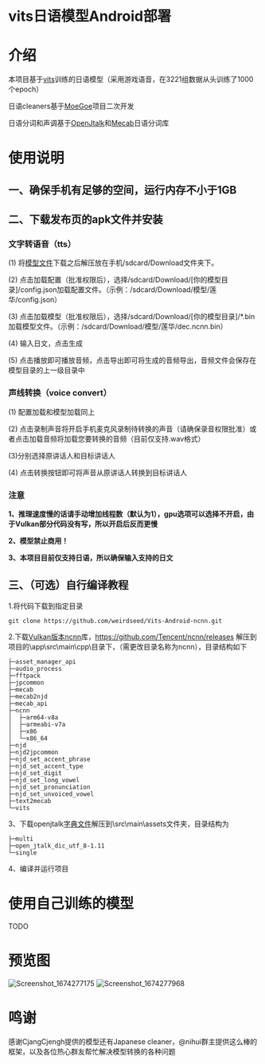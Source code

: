 # vits日语模型Android部署

# 介绍

本项目基于[vits](https://github.com/jaywalnut310/vits)训练的日语模型（采用游戏语音，在3221组数据从头训练了1000个epoch）

日语cleaners基于[MoeGoe](https://github.com/CjangCjengh/MoeGoe)项目二次开发

日语分词和声调基于[OpenJtalk](https://github.com/r9y9/open_jtalk)和[Mecab](https://github.com/taku910/mecab)日语分词库

# 使用说明
## 一、确保手机有足够的空间，运行内存不小于1GB

## 二、下载发布页的apk文件并安装

### 文字转语音（tts）
(1) 将[模型文件](https://github.com/weirdseed/Vits-Android-ncnn/releases/download/v1.2/models.zip)下载之后解压放在手机/sdcard/Download文件夹下。

(2) 点击加载配置（批准权限后），选择/sdcard/Download/[你的模型目录]/config.json加载配置文件。（示例：/sdcard/Download/模型/莲华/config.json）

(3) 点击加载模型（批准权限后），选择/sdcard/Download/[你的模型目录]/*.bin加载模型文件。（示例：/sdcard/Download/模型/莲华/dec.ncnn.bin）

(4) 输入日文，点击生成

(5) 点击播放即可播放音频，点击导出即可将生成的音频导出，音频文件会保存在模型目录的上一级目录中
  
### 声线转换（voice convert）
(1) 配置加载和模型加载同上

(2) 点击录制声音将开启手机麦克风录制待转换的声音（请确保录音权限批准）或者点击加载音频将加载您要转换的音频（目前仅支持.wav格式）

(3)分别选择原讲话人和目标讲话人

(4) 点击转换按钮即可将声音从原讲话人转换到目标讲话人

### 注意
  **1、推理速度慢的话请手动增加线程数（默认为1），gpu选项可以选择不开启，由于Vulkan部分代码没有写，所以开启后反而更慢**

  **2、模型禁止商用！**

  **3、本项目目前仅支持日语，所以确保输入支持的日文**

## 三、（可选）自行编译教程

1.将代码下载到指定目录

```git clone https://github.com/weirdseed/Vits-Android-ncnn.git```

2.下载[Vulkan版本ncnn](https://github.com/Tencent/ncnn/releases/download/20221128/ncnn-20221128-android-vulkan.zip)库，https://github.com/Tencent/ncnn/releases 解压到项目的\app\src\main\cpp\目录下，（需更改目录名称为ncnn），目录结构如下

```
├─asset_manager_api
├─audio_process
├─fftpack
├─jpcommon
├─mecab
├─mecab2njd
├─mecab_api
├─ncnn
│  ├─arm64-v8a
│  ├─armeabi-v7a
│  ├─x86
│  └─x86_64
├─njd
├─njd2jpcommon
├─njd_set_accent_phrase
├─njd_set_accent_type
├─njd_set_digit
├─njd_set_long_vowel
├─njd_set_pronunciation
├─njd_set_unvoiced_vowel
├─text2mecab
└─vits
```

3、下载openjtalk[字典文件](https://sourceforge.net/projects/open-jtalk/files/Dictionary/open_jtalk_dic-1.11/open_jtalk_dic_utf_8-1.11.tar.gz/download)解压到\src\main\assets文件夹，目录结构为

```
├─multi
├─open_jtalk_dic_utf_8-1.11
└─single
```

4、编译并运行项目

# 使用自己训练的模型
TODO

# 预览图

![Screenshot_1674277175](https://user-images.githubusercontent.com/57377927/213844693-ca2a5704-86b1-419f-acfb-f87505867200.png) ![Screenshot_1674277968](https://user-images.githubusercontent.com/57377927/213844708-87bb951d-3c89-4cab-98e2-b127ce28a226.png)

# 鸣谢
感谢CjangCjengh提供的模型还有Japanese cleaner，@nihui群主提供这么棒的框架，以及各位热心群友帮忙解决模型转换的各种问题
